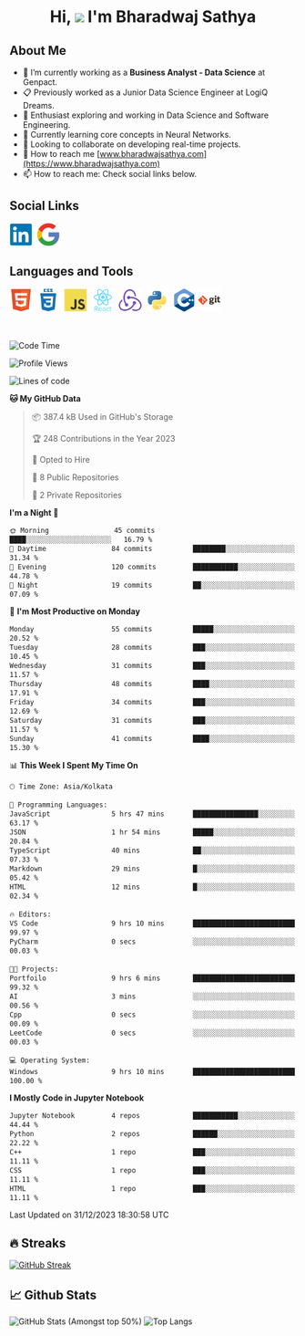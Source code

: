 <h1 align="center"> Hi, <img src="https://media.giphy.com/media/hvRJCLFzcasrR4ia7z/giphy.gif" width="30px"/> I'm Bharadwaj Sathya</h1>

## About Me

- 💼 I’m currently working as a <strong>Business Analyst - Data Science</strong> at Genpact.
- 📋 Previously worked as a Junior Data Science Engineer at LogiQ Dreams.
- 🧭 Enthusiast exploring and working in Data Science and Software Engineering.
- 🌱 Currently learning core concepts in Neural Networks.
- 💞️ Looking to collaborate on developing real-time projects.
- 👀 How to reach me [www.bharadwajsathya.com](https://www.bharadwajsathya.com)
- 📫 How to reach me: Check social links below.

## Social Links

<div>
  <img src="https://github.com/devicons/devicon/blob/master/icons/linkedin/linkedin-original.svg" title="Linked In" alt="Linked In" width="40" height="40" />&nbsp;
  <img src="https://github.com/devicons/devicon/blob/master/icons/google/google-original.svg" title="Gmail" alt="Gmail" width="40" height="40" />&nbsp;
</div>

## Languages and Tools

<div>
  <img src="https://github.com/devicons/devicon/blob/master/icons/html5/html5-original.svg" title="HTML5" alt="HTML" width="40" height="40" />&nbsp;
  <img src="https://github.com/devicons/devicon/blob/master/icons/css3/css3-plain-wordmark.svg" title="CSS3" alt="CSS" width="40" height="40" />&nbsp;
  <img src="https://github.com/devicons/devicon/blob/master/icons/javascript/javascript-original.svg" title="JavaScript" alt="JavaScript" width="40" height="40" />&nbsp;
  <img src="https://github.com/devicons/devicon/blob/master/icons/react/react-original-wordmark.svg" title="React" alt="React" width="40" height="40" />&nbsp;
  <img src="https://github.com/devicons/devicon/blob/master/icons/redux/redux-original.svg" title="Redux" alt="Redux" width="40" height="40" />&nbsp;
  <img src="https://github.com/devicons/devicon/blob/master/icons/python/python-original.svg" title="Python" alt="Python" width="40" height="40" />&nbsp;
  <img src="https://github.com/devicons/devicon/blob/master/icons/cplusplus/cplusplus-original.svg" title="C++" alt="C++" width="40" height="40" />
  <img src="https://github.com/devicons/devicon/blob/master/icons/git/git-original-wordmark.svg" title="Git" alt="Git" width="40" height="40" />
</div>
<br></br>

<!--START_SECTION:waka-->
![Code Time](http://img.shields.io/badge/Code%20Time-9%20hrs%2010%20mins-blue)

![Profile Views](http://img.shields.io/badge/Profile%20Views-304-blue)

![Lines of code](https://img.shields.io/badge/From%20Hello%20World%20I%27ve%20Written-2.1%20million%20lines%20of%20code-blue)

**🐱 My GitHub Data** 

> 📦 387.4 kB Used in GitHub's Storage 
 > 
> 🏆 248 Contributions in the Year 2023
 > 
> 💼 Opted to Hire
 > 
> 📜 8 Public Repositories 
 > 
> 🔑 2 Private Repositories 
 > 
**I'm a Night 🦉** 

```text
🌞 Morning                45 commits          ████░░░░░░░░░░░░░░░░░░░░░   16.79 % 
🌆 Daytime                84 commits          ████████░░░░░░░░░░░░░░░░░   31.34 % 
🌃 Evening                120 commits         ███████████░░░░░░░░░░░░░░   44.78 % 
🌙 Night                  19 commits          ██░░░░░░░░░░░░░░░░░░░░░░░   07.09 % 
```
📅 **I'm Most Productive on Monday** 

```text
Monday                   55 commits          █████░░░░░░░░░░░░░░░░░░░░   20.52 % 
Tuesday                  28 commits          ███░░░░░░░░░░░░░░░░░░░░░░   10.45 % 
Wednesday                31 commits          ███░░░░░░░░░░░░░░░░░░░░░░   11.57 % 
Thursday                 48 commits          ████░░░░░░░░░░░░░░░░░░░░░   17.91 % 
Friday                   34 commits          ███░░░░░░░░░░░░░░░░░░░░░░   12.69 % 
Saturday                 31 commits          ███░░░░░░░░░░░░░░░░░░░░░░   11.57 % 
Sunday                   41 commits          ████░░░░░░░░░░░░░░░░░░░░░   15.30 % 
```


📊 **This Week I Spent My Time On** 

```text
🕑︎ Time Zone: Asia/Kolkata

💬 Programming Languages: 
JavaScript               5 hrs 47 mins       ████████████████░░░░░░░░░   63.17 % 
JSON                     1 hr 54 mins        █████░░░░░░░░░░░░░░░░░░░░   20.84 % 
TypeScript               40 mins             ██░░░░░░░░░░░░░░░░░░░░░░░   07.33 % 
Markdown                 29 mins             █░░░░░░░░░░░░░░░░░░░░░░░░   05.42 % 
HTML                     12 mins             █░░░░░░░░░░░░░░░░░░░░░░░░   02.34 % 

🔥 Editors: 
VS Code                  9 hrs 10 mins       █████████████████████████   99.97 % 
PyCharm                  0 secs              ░░░░░░░░░░░░░░░░░░░░░░░░░   00.03 % 

🐱‍💻 Projects: 
Portfoilo                9 hrs 6 mins        █████████████████████████   99.32 % 
AI                       3 mins              ░░░░░░░░░░░░░░░░░░░░░░░░░   00.56 % 
Cpp                      0 secs              ░░░░░░░░░░░░░░░░░░░░░░░░░   00.09 % 
LeetCode                 0 secs              ░░░░░░░░░░░░░░░░░░░░░░░░░   00.03 % 

💻 Operating System: 
Windows                  9 hrs 10 mins       █████████████████████████   100.00 % 
```

**I Mostly Code in Jupyter Notebook** 

```text
Jupyter Notebook         4 repos             ███████████░░░░░░░░░░░░░░   44.44 % 
Python                   2 repos             ██████░░░░░░░░░░░░░░░░░░░   22.22 % 
C++                      1 repo              ███░░░░░░░░░░░░░░░░░░░░░░   11.11 % 
CSS                      1 repo              ███░░░░░░░░░░░░░░░░░░░░░░   11.11 % 
HTML                     1 repo              ███░░░░░░░░░░░░░░░░░░░░░░   11.11 % 
```




 Last Updated on 31/12/2023 18:30:58 UTC
<!--END_SECTION:waka-->

## 🔥 Streaks

[![GitHub Streak](https://streak-stats.demolab.com?user=Bharadwaj-Sathya)](https://git.io/streak-stats)

## 📈 Github Stats 

![GitHub Stats (Amongst top 50%)](https://github-readme-stats.vercel.app/api?username=Bharadwaj-Sathya&show_icons=true&hide=issues,prs&theme=radical)
![Top Langs](https://github-readme-stats.vercel.app/api/top-langs/?username=Bharadwaj-Sathya&layout=compact&langs_count=4&theme=radical)
